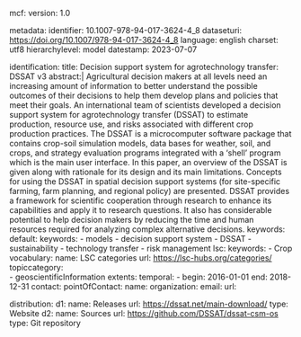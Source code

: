 mcf:
    version: 1.0

metadata:
  identifier: 10.1007-978-94-017-3624-4_8
  dataseturi: https://doi.org/10.1007/978-94-017-3624-4_8
  language: english
  charset: utf8
  hierarchylevel: model
  datestamp: 2023-07-07

identification:
  title: Decision support system for agrotechnology transfer: DSSAT v3
  abstract:|
   Agricultural decision makers at all levels need an increasing amount of information to better understand the possible outcomes of their decisions to help them develop plans and policies that meet their goals. An international team of scientists developed a decision support system for agrotechnology transfer (DSSAT) to estimate production, resource use, and risks associated with different crop production practices. The DSSAT is a microcomputer software package that contains crop-soil simulation models, data bases for weather, soil, and crops, and strategy evaluation programs integrated with a ‘shell’ program which is the main user interface. In this paper, an overview of the DSSAT is given along with rationale for its design and its main limitations. Concepts for using the DSSAT in spatial decision support systems (for site-specific farming, farm planning, and regional policy) are presented. DSSAT provides a framework for scientific cooperation through research to enhance its capabilities and apply it to research questions. It also has considerable potential to help decision makers by reducing the time and human resources required for analyzing complex alternative decisions.
  keywords:
    default:
      keywords: 
      - models
      - decision support system
      - DSSAT
      - sustainability
      - technology transfer
      - risk management
    lsc:
      keywords:
      - Crop
      vocabulary:
        name: LSC categories
        url: https://lsc-hubs.org/categories/
  topiccategory:  
    - geoscientificInformation
  extents:
    temporal:
    - begin: 2016-01-01
      end: 2018-12-31
contact:
  pointOfContact: 
    name: 
    organization: 
    email:
    url: 

distribution:
  d1:
    name: Releases
    url: https://dssat.net/main-download/
    type: Website
  d2:
    name: Sources
    url: https://github.com/DSSAT/dssat-csm-os
    type: Git repository


